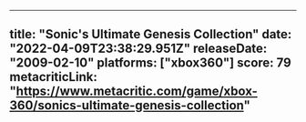 
---
title: "Sonic's Ultimate Genesis Collection"
date: "2022-04-09T23:38:29.951Z"
releaseDate: "2009-02-10"
platforms: ["xbox360"]
score: 79
metacriticLink: "https://www.metacritic.com/game/xbox-360/sonics-ultimate-genesis-collection"
---
